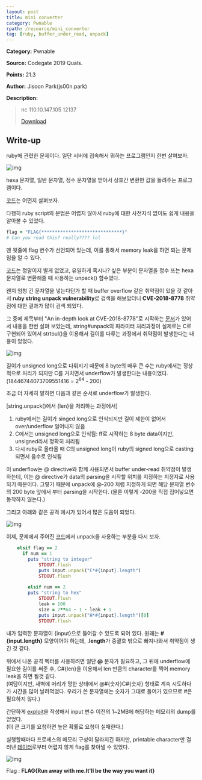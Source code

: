 ```yaml
---
layout: post
title: mini converter
category: Pwnable
rpath: /resource/mini_converter
tag: [ruby, buffer_under_read, unpack] 
---
```


**Category:** Pwnable

**Source:** Codegate 2019 Quals.

**Points:** 21.3

**Author:** Jisoon Park(js00n.park)

**Description:** 

> nc 110.10.147.105 12137 
> 
> [Download]({{site.github.master}}{{page.rpath}}/46e55bdcecb36d86de39571dca6aa013.zip)

## Write-up

ruby에 관련한 문제이다. 일단 서버에 접속해서 뭐하는 프로그램인지 한번 살펴보자.

![img]({{page.rpath|prepend:site.baseurl}}/prob.png)

hexa 문자열, 일반 문자열, 정수 문자열을 받아서 상호간 변환한 값을 돌려주는 프로그램이다.

[코드]({{site.github.master}}{{page.rpath}}/converter_user.rb)는 어떤지 살펴보자.

다행히 ruby script의 문법은 어렵지 않아서 ruby에 대한 사전지식 없이도 쉽게 내용을 알아볼 수 있었다.

```ruby
flag = "FLAG{******************************}"
# Can you read this? really???? lol
```

맨 윗줄에 flag 변수가 선언되어 있는데, 이를 통해서 memory leak을 하면 되는 문제임을 알 수 있다.

[코드]({{site.github.master}}{{page.rpath}}/converter_user.rb)는 정말이지 별게 없었고, 유일하게 혹시나? 싶은 부분이 문자열을 정수 또는 hexa 문자열로 변환해줄 때 사용하는 unpack() 함수였다.

왠지 엄청 긴 문자열을 넣는다던가 할 때 buffer overflow 같은 취약점이 있을 것 같아서 **ruby string unpack vulnerability**로 검색을 해보았더니 **CVE-2018-8778** 취약점에 대한 결과가 많이 검색 되었다.

그 중에 제목부터 "An in-depth look at CVE-2018-8778"로 시작하는 [문서](https://blog.sqreen.io/buffer-under-read-ruby/)가 있어서 내용을 한번 살펴 보았는데, string#unpack의 파라미터 처리과정이 실제로는 C로 구현되어 있어서 strtoul()을 이용해서 길이를 다루는 과정에서 취약점이 발생한다는 내용이 있었다.

![img]({{page.rpath|prepend:site.baseurl}}/ruby_vuln.png)

길이가 unsigned long으로 다뤄지기 때문에 8 byte의 매우 큰 수는 ruby에서는 정상적으로 처리가 되지만 C를 거치면서 underflow가 발생한다는 내용이었다.  
(18446744073709551416 = 2<sup>64</sup> - 200)

조금 더 자세히 말하면 다음과 같은 순서로 underflow가 발생한다.

  [string.unpack()에서 {len}을 처리하는 과정에서]
  1. ruby에서는 길이가 singed long으로 인식되지만 길이 제한이 없어서 over/underflow 일어나지 않음
  2. C에서는 unsigned long으로 인식됨: ff로 시작하는 8 byte data이지만, unsigned라서 정확히 처리됨
  3. 다시 ruby로 올라올 때 C의 unsigned long이 ruby의 signed long으로 casting 되면서 음수로 인식됨

이 underflow는 @ directive와 함께 사용되면서 buffer under-read 취약점이 발생하는데, 이는 @ directive가 data의 parsing을 시작할 위치를 지정하는 지정자로 사용되기 때문이다. 그렇기 때문에 unpack에 @-200 처럼 지정하게 되면 해당 문자열 변수의 200 byte 앞에서 부터 parsing을 시작한다. (물론 이렇게 -200을 직접 집어넣으면 동작하지 않는다.)


그리고 아래와 같은 공격 예시가 있어서 많은 도움이 되었다.

![img]({{page.rpath|prepend:site.baseurl}}/attack.png)

이제, 문제에서 주어진 [코드]({{site.github.master}}{{page.rpath}}/converter_user.rb)에서 unpack을 사용하는 부분을 다시 보자.

```ruby
    elsif flag == 2
      if num == 1
        puts "string to integer"
            STDOUT.flush
            puts input.unpack("C*#{input}.length")
            STDOUT.flush
    
        elsif num == 2
        puts "string to hex"
            STDOUT.flush
            leak = 100
            size = 2**64 - 1 - leak + 1
            puts input.unpack("H*#{input}.length")[0]
            STDOUT.flush
```

내가 입력한 문자열이 {input}으로 들어갈 수 있도록 되어 있다. 원래는 **#{input.length}** 모양이어야 하는데, **.length**가 중괄호 밖으로 빠져나와서 취약점이 생긴 것 같다.

위에서 나온 공격 벡터를 사용하려면 일단 **@** 문자가 필요하고, 그 뒤에 underflow에 필요한 길이를 써준 후, C#{len}을 이용해서 len 만큼의 character를 찍어 memory leak을 하면 될것 같다.  
(여담이지만, 새벽에 머리가 멍한 상태에서 @#{숫자}C#{숫자} 형태로 계속 시도하다가 시간을 많이 날려먹었다. 우리가 쓴 문자열에는 숫자가 그대로 들어가 있으므로 #은 필요하지 않다.)

간단하게 [exploit]({{site.github.master}}{{page.rpath}}/ex.py)을 작성해서 input 변수 이전의 1~2MB에 해당하는 메모리의 dump를 얻었다.  
(더 큰 크기를 요청하면 높은 확률로 요청이 실패한다.)

실행할때마다 프로세스의 메모리 구성이 달라지긴 하지만, printable character만 걸러낸 [데이터]({{site.github.master}}{{page.rpath}}/res.txt)로부터 어렵지 않게 flag를 찾아낼 수 있었다.

![img]({{page.rpath|prepend:site.baseurl}}/flag.png)

Flag : **FLAG{Run away with me.It'll be the way you want it}**

